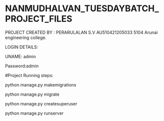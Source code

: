 # NANMUDHALVAN_TUESDAYBATCH_PROJECT_FILES

PROJECT CREATED BY : PERARULALAN S.V
AU510421205033
5104 Arunai engineering college.
                    



LOGIN DETAILS:


UNAME: admin


Password:admin




#Project Running steps:

python manage.py makemigrations

python manage.py migrate

python manage.py createsuperuser

python manage.py runserver
